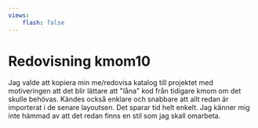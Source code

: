 ```yaml
---
views:
    flash: false
---
```

Redovisning kmom10
=========================

Jag valde att kopiera min me/redovisa katalog till projektet med motiveringen att det blir lättare att "låna" kod från tidigare kmom om det skulle behövas. Kändes också enklare och snabbare att allt redan är importerat i de senare layoutsen. Det sparar tid helt enkelt. Jag känner mig inte hämmad av att det redan finns en stil som jag skall omarbeta.
